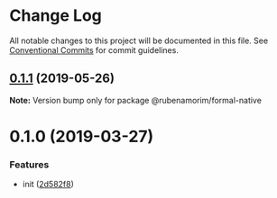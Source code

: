 # Change Log

All notable changes to this project will be documented in this file.
See [Conventional Commits](https://conventionalcommits.org) for commit guidelines.

## [0.1.1](https://github.com/kevinwolfcr/formal/compare/v0.1.0...v0.1.1) (2019-05-26)

**Note:** Version bump only for package @rubenamorim/formal-native

# 0.1.0 (2019-03-27)

### Features

- init ([2d582f8](https://github.com/kevinwolfcr/formal/commit/2d582f8))
